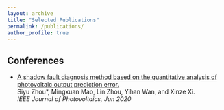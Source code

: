 ```yaml
---
layout: archive
title: "Selected Publications"
permalink: /publications/
author_profile: true
---
```




## Conferences
* [A shadow fault diagnosis method based on the quantitative analysis of photovoltaic output prediction error.](https://ieeexplore.ieee.org/document/9099623) <br>
 Siyu Zhou*, Mingxuan Mao, Lin Zhou, Yihan Wan, and Xinze Xi. <br>
<i> IEEE Journal of Photovoltaics, Jun 2020 </i> <br>

